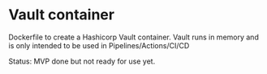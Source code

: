 # Vault container
Dockerfile to create a Hashicorp Vault container. 
Vault runs in memory and is only intended to be used in Pipelines/Actions/CI/CD

Status: MVP done but not ready for use yet.